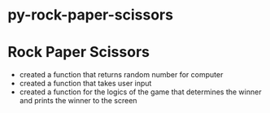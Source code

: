 # py-rock-paper-scissors

# Rock Paper Scissors

- created a function that returns random number for computer
- created a function that takes user input
- created a function for the logics of the game that determines the winner and prints the winner to the screen
